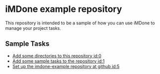 iMDone example repository
====
This repository is intended to be a sample of how you can use iMDone to manage your project tasks.

Sample Tasks
----
- [Add some directories to this repository id:0](#TODO:)
- [Add some sample tasks to the repository id:1](#TODO:)
- [Set up the imdone-example repository at github id:5](#DONE:)
